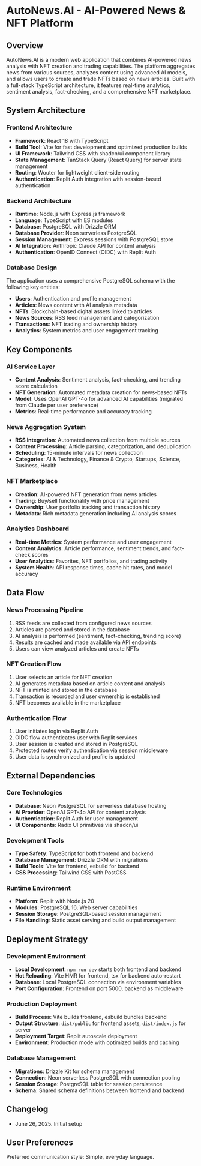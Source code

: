 # AutoNews.AI - AI-Powered News & NFT Platform

## Overview

AutoNews.AI is a modern web application that combines AI-powered news analysis with NFT creation and trading capabilities. The platform aggregates news from various sources, analyzes content using advanced AI models, and allows users to create and trade NFTs based on news articles. Built with a full-stack TypeScript architecture, it features real-time analytics, sentiment analysis, fact-checking, and a comprehensive NFT marketplace.

## System Architecture

### Frontend Architecture
- **Framework**: React 18 with TypeScript
- **Build Tool**: Vite for fast development and optimized production builds
- **UI Framework**: Tailwind CSS with shadcn/ui component library
- **State Management**: TanStack Query (React Query) for server state management
- **Routing**: Wouter for lightweight client-side routing
- **Authentication**: Replit Auth integration with session-based authentication

### Backend Architecture
- **Runtime**: Node.js with Express.js framework
- **Language**: TypeScript with ES modules
- **Database**: PostgreSQL with Drizzle ORM
- **Database Provider**: Neon serverless PostgreSQL
- **Session Management**: Express sessions with PostgreSQL store
- **AI Integration**: Anthropic Claude API for content analysis
- **Authentication**: OpenID Connect (OIDC) with Replit Auth

### Database Design
The application uses a comprehensive PostgreSQL schema with the following key entities:
- **Users**: Authentication and profile management
- **Articles**: News content with AI analysis metadata
- **NFTs**: Blockchain-based digital assets linked to articles
- **News Sources**: RSS feed management and categorization
- **Transactions**: NFT trading and ownership history
- **Analytics**: System metrics and user engagement tracking

## Key Components

### AI Service Layer
- **Content Analysis**: Sentiment analysis, fact-checking, and trending score calculation
- **NFT Generation**: Automated metadata creation for news-based NFTs
- **Model**: Uses OpenAI GPT-4o for advanced AI capabilities (migrated from Claude per user preference)
- **Metrics**: Real-time performance and accuracy tracking

### News Aggregation System
- **RSS Integration**: Automated news collection from multiple sources
- **Content Processing**: Article parsing, categorization, and deduplication
- **Scheduling**: 15-minute intervals for news collection
- **Categories**: AI & Technology, Finance & Crypto, Startups, Science, Business, Health

### NFT Marketplace
- **Creation**: AI-powered NFT generation from news articles
- **Trading**: Buy/sell functionality with price management
- **Ownership**: User portfolio tracking and transaction history
- **Metadata**: Rich metadata generation including AI analysis scores

### Analytics Dashboard
- **Real-time Metrics**: System performance and user engagement
- **Content Analytics**: Article performance, sentiment trends, and fact-check scores
- **User Analytics**: Favorites, NFT portfolios, and trading activity
- **System Health**: API response times, cache hit rates, and model accuracy

## Data Flow

### News Processing Pipeline
1. RSS feeds are collected from configured news sources
2. Articles are parsed and stored in the database
3. AI analysis is performed (sentiment, fact-checking, trending score)
4. Results are cached and made available via API endpoints
5. Users can view analyzed articles and create NFTs

### NFT Creation Flow
1. User selects an article for NFT creation
2. AI generates metadata based on article content and analysis
3. NFT is minted and stored in the database
4. Transaction is recorded and user ownership is established
5. NFT becomes available in the marketplace

### Authentication Flow
1. User initiates login via Replit Auth
2. OIDC flow authenticates user with Replit services
3. User session is created and stored in PostgreSQL
4. Protected routes verify authentication via session middleware
5. User data is synchronized and profile is updated

## External Dependencies

### Core Technologies
- **Database**: Neon PostgreSQL for serverless database hosting
- **AI Provider**: OpenAI GPT-4o API for content analysis
- **Authentication**: Replit Auth for user management
- **UI Components**: Radix UI primitives via shadcn/ui

### Development Tools
- **Type Safety**: TypeScript for both frontend and backend
- **Database Management**: Drizzle ORM with migrations
- **Build Tools**: Vite for frontend, esbuild for backend
- **CSS Processing**: Tailwind CSS with PostCSS

### Runtime Environment
- **Platform**: Replit with Node.js 20
- **Modules**: PostgreSQL 16, Web server capabilities
- **Session Storage**: PostgreSQL-based session management
- **File Handling**: Static asset serving and build output management

## Deployment Strategy

### Development Environment
- **Local Development**: `npm run dev` starts both frontend and backend
- **Hot Reloading**: Vite HMR for frontend, tsx for backend auto-restart
- **Database**: Local PostgreSQL connection via environment variables
- **Port Configuration**: Frontend on port 5000, backend as middleware

### Production Deployment
- **Build Process**: Vite builds frontend, esbuild bundles backend
- **Output Structure**: `dist/public` for frontend assets, `dist/index.js` for server
- **Deployment Target**: Replit autoscale deployment
- **Environment**: Production mode with optimized builds and caching

### Database Management
- **Migrations**: Drizzle Kit for schema management
- **Connection**: Neon serverless PostgreSQL with connection pooling
- **Session Storage**: PostgreSQL table for session persistence
- **Schema**: Shared schema definitions between frontend and backend

## Changelog

- June 26, 2025. Initial setup

## User Preferences

Preferred communication style: Simple, everyday language.